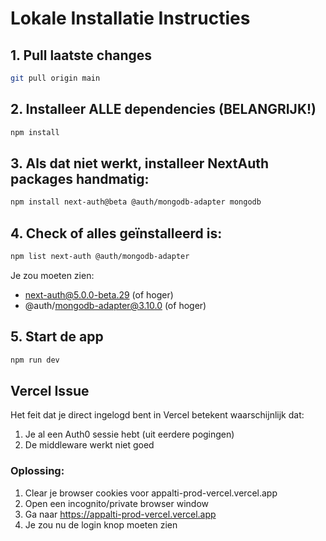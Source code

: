 # Lokale Installatie Instructies

## 1. Pull laatste changes
```bash
git pull origin main
```

## 2. Installeer ALLE dependencies (BELANGRIJK!)
```bash
npm install
```

## 3. Als dat niet werkt, installeer NextAuth packages handmatig:
```bash
npm install next-auth@beta @auth/mongodb-adapter mongodb
```

## 4. Check of alles geïnstalleerd is:
```bash
npm list next-auth @auth/mongodb-adapter
```

Je zou moeten zien:
- next-auth@5.0.0-beta.29 (of hoger)
- @auth/mongodb-adapter@3.10.0 (of hoger)

## 5. Start de app
```bash
npm run dev
```

## Vercel Issue

Het feit dat je direct ingelogd bent in Vercel betekent waarschijnlijk dat:
1. Je al een Auth0 sessie hebt (uit eerdere pogingen)
2. De middleware werkt niet goed

### Oplossing:
1. Clear je browser cookies voor appalti-prod-vercel.vercel.app
2. Open een incognito/private browser window
3. Ga naar https://appalti-prod-vercel.vercel.app
4. Je zou nu de login knop moeten zien